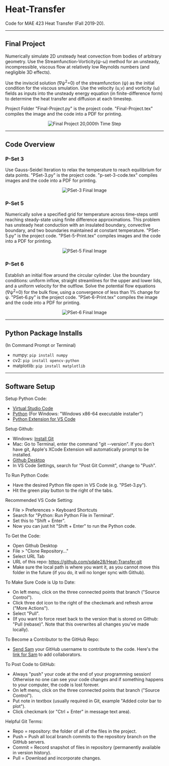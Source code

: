 # Heat-Transfer
Code for MAE 423 Heat Transfer (Fall 2019-20). 
***

## Final Project
Numerically simulate 2D unsteady heat convection from bodies of arbitrary geometry. Use the Streamfunction-Vorticity(ψ-ω) method for an unsteady, incompressible, viscous flow at relatively low Reynolds numbers (and negligible 3D effects).

Use the inviscid solution (∇ψ<sup>2</sup>=0) of the streamfunction (ψ) as the initial condition for the viscous smulation. Use the velocity (u,v) and vorticity (ω) fields as inputs into the unsteady energy equation (in finite-difference form) to determine the heat transfer and diffusion at each timestep. 

Project Folder
"Final-Project.p<i></i>y" is the project code. "Final-Project.tex" compiles the image and the code into a PDF for printing.

<p align="center">
<img alt="Final Project 20,000th Time Step" src="https://raw.githubusercontent.com/sdale28/Heat-Transfer/master/Final-Project-v2/images/Final-Project-20000.png">
</p>

---
## Code Overview
### P-Set 3
Use Gauss-Seidel Iteration to relax the temperature to reach equilibrium for data points. "PSet-3.p<i></i>y" is the project code. "p-set-3-code.tex" compiles images and the code into a PDF for printing.

<p align="center">
<img alt="PSet-3 Final Image" src="https://raw.githubusercontent.com/sdale28/Heat-Transfer/master/Problem-Set-3/images/pset-3-figure-3-final.png">
</p>

### P-Set 5
Numerically solve a specified grid for temperature across time-steps until reaching steady-state using finite difference approximations. This problem has unsteady heat conduction with an insulated boundary, convective boundary, and two boundaries maintained at constant temperature. 
"PSet-5.p<i></i>y" is the project code. "PSet-5-Print.tex" compiles images and the code into a PDF for printing.

<p align="center">
<img alt="PSet-5 Final Image" src="https://raw.githubusercontent.com/sdale28/Heat-Transfer/master/Problem-Set-5/images/Problem-Set-5-Figure-5.png">
</p>

### P-Set 6
Establish an initial flow around the circular cylinder. Use the boundary conditions: uniform inflow, straight streamlines for the upper and lower lids, and a uniform velocity for the outflow. Solve the potential flow equations (∇ψ<sup>2</sup>=0) for the bulk flow, using a convergence of less than 1% change for ψ.
"PSet-6.p<i></i>y" is the project code. "PSet-6-Print.tex" compiles the image and the code into a PDF for printing.

<p align="center">
<img alt="PSet-6 Final Image" src="https://raw.githubusercontent.com/sdale28/Heat-Transfer/master/Problem-Set-6/images/Problem-Set-6-Figure.png">
</p>


---
## Python Package Installs
(In Command Prompt or Terminal)

- numpy: ```pip install numpy```
- cv2: ```pip install opencv-python```
- matplotlib: ```pip install matplotlib```

---
## Software Setup
Setup Python Code: 
- [Virtual Studio Code][3]
- [Python][4] (For Windows: "Windows x86-64 executable installer")
- [Python Extension for VS Code][5]

Setup Github:
- Windows: [Install Git][1]
- Mac: Go to Terminal, enter the command "git --version". If you don't have git, Apple's XCode Extension will automatically prompt to be installed. 
- [Github Desktop][2]
- In VS Code Settings, search for "Post Git Commit", change to "Push".

To Run Python Code:
- Have the desired Python file open in VS Code (e.g. "PSet-3.py").
- Hit the green play button to the right of the tabs.

Recommended VS Code Setting:
- File > Preferences > Keyboard Shortcuts
- Search for "Python: Run Python File in Terminal".
- Set this to "Shift + Enter".
- Now you can just hit "Shift + Enter" to run the Python code.

To Get the Code:
- Open Github Desktop
- File > "Clone Repository..."
- Select URL Tab
- URL of this repo: https://github.com/sdale28/Heat-Transfer.git
- Make sure the local path is where you want it, as you cannot move this folder in the future (if you do, it will no longer sync with Github). 

To Make Sure Code is Up to Date:
- On left menu, click on the three connected points that branch ("Source Control"). 
- Click three dot icon to the right of the checkmark and refresh arrow ("More Actions").
- Select "Pull". 
- (If you want to force reset back to the version that is stored on Github: "Pull (rebase)". Note that this overwrites all changes you've made locally). 

To Become a Contributor to the GitHub Repo:
- [Send Sam][6] your GitHub username to contribute to the code. Here's the [link for Sam][7] to add collaborators.

To Post Code to GitHub: 
 - Always "push" your code at the end of your programming session! Otherwise no one can see your code changes and if something happens to your computer, the code is lost forever.
- On left menu, click on the three connected points that branch ("Source Control"). 
- Put note in textbox (usually required in Git, example "Added color bar to plot"). 
- Click checkmark (or "Ctrl + Enter" in message text area). 

Helpful Git Terms:
 - Repo = repository: the folder of all of the files in the project.
 - Push = Push all local branch commits to the repository branch on the GitHub servers.
 - Commit = Record snapshot of files in repository (permanently available in version history). 
 - Pull = Download and incorporate changes.

[1]:https://git-scm.com/download/win
[2]:https://desktop.github.com/
[3]:https://code.visualstudio.com/
[4]:https://www.python.org/downloads/
[5]:https://marketplace.visualstudio.com/items?itemName=ms-python.python
[6]:mailto:sdale@princeton.edu
[7]:https://github.com/sdale28/Heat-Transfer/settings/collaboration